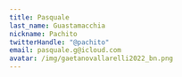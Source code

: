 ```yaml
---
title: Pasquale
last_name: Guastamacchia
nickname: Pachito
twitterHandle: "@pachito"
email: pasquale.g@icloud.com
avatar: /img/gaetanovallarelli2022_bn.png
---
```

